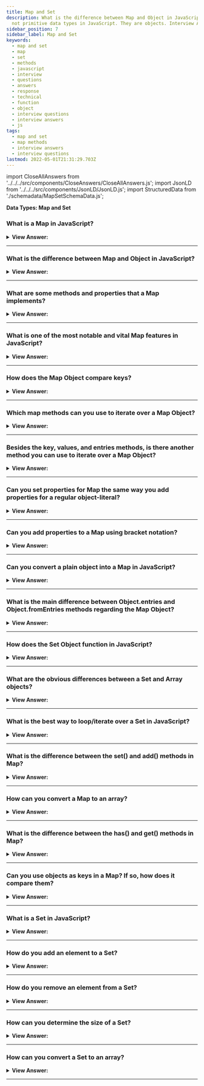 ```yaml
---
title: Map and Set
description: What is the difference between Map and Object in JavaScript? Map and Set are
  not primitive data types in JavaScript. They are objects. Interview Answers
sidebar_position: 7
sidebar_label: Map and Set
keywords:
  - map and set
  - map
  - set
  - methods
  - javascript
  - interview
  - questions
  - answers
  - response
  - technical
  - function
  - object
  - interview questions
  - interview answers
  - js
tags:
  - map and set
  - map methods
  - interview answers
  - interview questions
lastmod: 2022-05-01T21:31:29.703Z
---
```


import CloseAllAnswers from '../../../src/components/CloseAnswers/CloseAllAnswers.js';
import JsonLD from '../../../src/components/JsonLD/JsonLD.js';
import StructuredData from './schemadata/MapSetSchemaData.js';

<JsonLD data={StructuredData} />

<head>
  <title>Map and Set | JavaScript Frontend Phone Interview Answers</title>
</head>

**Data Types: Map and Set**

<CloseAllAnswers />

### What is a Map in JavaScript?

<details>
  <summary><strong>View Answer:</strong></summary>
  <div>
  <div><strong>Interview Response:</strong> A map in JavaScript is a data structure that stores key-value pairs, allowing efficient lookup, insertion, and deletion operations based on the keys.</div><br />
  <div><strong className="codeExample">Code Example:</strong><br /><br />

  <div></div>

```js
// Creating a new Map
let myMap = new Map();

// Adding key-value pairs
myMap.set('name', 'John');
myMap.set('age', 30);

// Accessing values
console.log(myMap.get('name')); // Output: John
console.log(myMap.get('age')); // Output: 30

// Checking if a key exists
console.log(myMap.has('name')); // Output: true

// Deleting a key-value pair
myMap.delete('age');

// Checking the size of the Map
console.log(myMap.size); // Output: 1

// Clearing all key-value pairs
myMap.clear();
console.log(myMap.size); // Output: 0

```

  </div>
  </div>
</details>

---

### What is the difference between Map and Object in JavaScript?

<details>
  <summary><strong>View Answer:</strong></summary>
  <div>
  <div><strong>Interview Response:</strong> Maps are similar to objects in JavaScript, but they differ in their key types and methods. Maps allow any type of data as keys, have built-in iteration methods, and maintain key-value order, whereas objects only allow string or symbol keys and have fewer built-in methods.
  </div><br />
  <div><strong className="codeExample">Code Example:</strong> Different types as keys<br /><br />

  <div></div>

```js
let map = new Map();

map.set('1', 'str1'); // a string key
map.set(1, 'num1'); // a numeric key
map.set(true, 'bool1'); // a boolean key

// remember the regular Object? it would convert keys to string
// Map keeps the type, so these two are different:
console.log(map.get(1)); // 'num1'
console.log(map.get('1')); // 'str1'

console.log(map.size); // 3
```

  </div>
  </div>
</details>

---

### What are some methods and properties that a Map implements?

<details>
  <summary><strong>View Answer:</strong></summary>
  <div>
  <div><strong>Interview Response:</strong> Some methods and properties that a Map implements in JavaScript include set(), get(), delete(), has(), size, clear(), keys(), values(), and entries().<br /><br />
  <strong>Methods and properties are as follows:</strong><br /><br />
  <ul>
    <li>new Map() – constructs the map.</li>
    <li>map.set(key, value) — saves the value as a function of the key.</li>
    <li>map.get(key) – returns the value specified by the key or undefined if the key does not exist in the map.</li>
    <li>map.has(key) – If the key exists, it returns true; otherwise, it returns false.</li>
    <li>map.delete(key) - deletes the value specified by the key.</li>
    <li>map.clear() — clears the map completely.</li>
    <li>map.size – The number of elements currently on the map gets returned.</li>
  </ul>
</div><br />
  <div><strong className="codeExample">Code Example:</strong><br /><br />

  <div></div>

```js
let contacts = new Map();

// stores the value by the key
contacts.set('Raymond', { phone: '213-555-1234', address: '123 N 1st Ave' });

contacts.has('Jessie'); // false 'Jessie' does not exist

contacts.get('Hilary'); // returns undefined

// stores as the value by the key
contacts.set('Hilary', { phone: '617-555-4321', address: '321 S 2nd St' });

console.log(contacts); // Map returns Hilary and Raymond

contacts.delete('Raymond'); // deletes Raymond returns true

contacts.get('Hilary'); // returns values

console.log(contacts.size); // returns 1
```

  </div>
  </div>
</details>

---

### What is one of the most notable and vital Map features in JavaScript?

<details>
  <summary><strong>View Answer:</strong></summary>
  <div>
  <div><strong>Interview Response:</strong> Using objects as keys is one of the most notable and vital Map features. The same does not count for objects, We should note that using a string as a key in an object is fine, but we cannot use another object as a key.
</div><br />
  <div><strong className="codeExample">Code Example:</strong><br /><br />

  <div></div>

```js
let john = { name: 'John' };
let ben = { name: 'Ben' };

let visitsCountObj = {}; // try to use an object

visitsCountObj[ben] = 234; // try to use ben object as the key
visitsCountObj[john] = 123; // try to use john object as the key, ben object will get replaced

// That's what got written!
console.log(visitsCountObj['[object Object]']); // 123
console.log(visitsCountObj[ben]); // ben returns 123 because it was overwritten by john
```

  </div>
  </div>
</details>

---

### How does the Map Object compare keys?

<details>
  <summary><strong>View Answer:</strong></summary>
  <div>
  <div><strong>Interview Response:</strong> Map uses the algorithm 'SameValueZero'. It is roughly the same as strict equality ===, but the difference is that NaN is considered equal to NaN. So, NaN can be used as the key as well. This algorithm cannot be changed or customized.
</div>
  </div>
</details>

---

### Which map methods can you use to iterate over a Map Object?

<details>
  <summary><strong>View Answer:</strong></summary>
  <div>
  <div><strong>Interview Response:</strong> There are three Map methods that you can use to iterate over a map object, including the key, values, and entries methods.</div><br />
  <div><strong>Technical Response:</strong> There are three Map methods that you can use to iterate over a map, including the key, values, and entries methods. The keys method returns the keys within the Map. The entries method returns an iterable for entries [key, value]. At the same time, the Object.values method returns an iterable for values. Notable, by default entries, is used in the for…of loop. So, it is not necessary to invoke it explicitly. The iteration goes in the same order as the value insertion, and the map preserves this order, unlike regular Objects.
  </div><br />
  <div><strong className="codeExample">Code Example:</strong><br /><br />

  <div></div>

```js
let recipeMap = new Map([
  ['cucumber', 500],
  ['tomatoes', 350],
  ['onion', 50],
]);

// iterate over keys (vegetables)
for (let vegetable of recipeMap.keys()) {
  console.log(vegetable); // cucumber, tomatoes, onion
}

// iterate over values (amounts)
for (let amount of recipeMap.values()) {
  console.log(amount); // 500, 350, 50
}

let recipeMap = new Map([
  ['cucumber', 500],
  ['tomatoes', 350],
  ['onion', 50],
]);

// We can also iterate over entries using a forEach()
recipeMap.forEach((quantity, veg) => console.log(`${veg}, ${quantity}`));
```

  </div>
  </div>
</details>

---

### Besides the key, values, and entries methods, is there another method you can use to iterate over a Map Object?

<details>
  <summary><strong>View Answer:</strong></summary>
  <div>
  <div><strong>Interview Response:</strong> The forEach() method can also be used to iterate over a Map object in JavaScript, passing a callback function to execute on each key-value pair.</div><br />
  <div><strong>Technical Response:</strong> You can use forEach method to iterate over the Map Object. The forEach() method executes a provided function once for each Map entry. You should note that instead of producing a [key, value], as a result, it creates the opposite [value, key]. You can choose the format of your choice to meet the proposed outcome.
  </div><br />
  <div><strong className="codeExample">Code Example:</strong><br /><br />

  <div></div>

```js
let recipeMap = new Map([
  ['cucumber', 500],
  ['tomatoes', 350],
  ['onion', 50],
]);

// iterate over entries using a forEach()
recipeMap.forEach((quantity, veg) => console.log(`${veg}, ${quantity}`));
```

  </div>
  </div>
</details>

---

### Can you set properties for Map the same way you add properties for a regular object-literal?

<details>
  <summary><strong>View Answer:</strong></summary>
  <div>
  <div><strong>Interview Response:</strong> No, properties cannot be set for a Map in the same way as adding properties to a regular object-literal in JavaScript.
</div><br />
  <div><strong>Technical Response:</strong> Technically, yes, but it is not recommended because it uses the feature of a generic object. There is a significant loss of built-in Map methods like set and delete when it we transform it into a generic object.
</div><br />
  <div><strong className="codeExample">Code Example:</strong><br /><br />

  <div></div>

```js
// Wrong Way
let wrongMap = new Map();
wrongMap['bla'] = 'blaa';
wrongMap['bla2'] = 'blaaa2';

console.log(wrongMap); // Map { bla: 'blaa', bla2: 'blaaa2' }

// Any attempt to revert back to Maps built-in methods will fail

wrongMap.has('bla'); // false
wrongMap.delete('bla'); // false
console.log(wrongMap); // Map { bla: 'blaa', bla2: 'blaaa2' }

// Right way for storing data in the Map - set(key, value) method.

let contacts = new Map();
contacts.set('Jessie', { phone: '213-555-1234', address: '123 N 1st Ave' });
contacts.has('Jessie'); // true
contacts.get('Hilary'); // undefined
contacts.set('Hilary', { phone: '617-555-4321', address: '321 S 2nd St' });
contacts.get('Jessie'); // {phone: "213-555-1234", address: "123 N 1st Ave"}
contacts.delete('Raymond'); // false
contacts.delete('Jessie'); // true
console.log(contacts.size); // 1
```

  </div>
  </div>
</details>

---

### Can you add properties to a Map using bracket notation?

<details>
  <summary><strong>View Answer:</strong></summary>
  <div>
  <div><strong>Interview Response:</strong> Technically, yes, but it is not recommended because it uses the feature of a generic object. There is a significant loss of built-in Map methods like set and delete when we transform it into a generic object. It is better to use the set() method to add new key-value pairs to a Map.
  </div>
  </div>
</details>

---

### Can you convert a plain object into a Map in JavaScript?

<details>
  <summary><strong>View Answer:</strong></summary>
  <div>
  <div><strong>Interview Response:</strong> Yes, you can convert a plain object into a Map in JavaScript using the Map constructor and Object.entries().</div><br />
  <div><strong>Technical Response:</strong> Yes, if we have a plain object and would like to create a Map from it, we can use the built-in method Object.entries(obj) that returns an array of key/value pairs for an object precisely in that format.
  </div><br />
  <div><strong className="codeExample">Code Example:</strong><br /><br />

  <div></div>

```js
let obj = {
  name: 'John',
  age: 30,
};

let map = new Map(Object.entries(obj));

alert(map.get('name')); // John
```

  </div>
  </div>
</details>

---

### What is the main difference between Object.entries and Object.fromEntries methods regarding the Map Object?

<details>
  <summary><strong>View Answer:</strong></summary>
  <div>
  <div><strong>Interview Response:</strong> Object.entries() returns an array of key-value pairs from an object, which can be used to create a new Map, while Object.fromEntries() creates an object from an array of key-value pairs, which can be converted to a Map.</div><br />
  <div><strong>Technical Response:</strong> If we have a plain object, and we would like to create a Map from it, then we can use the built-in method Object.entries(obj) that returns an array of key/value pairs for an object exactly in that format. The Object.fromEntries() method transforms a list of key-value (Map Object) pairs into an object. So, both have conversion components that are the opposite of one another.
  </div><br />
  <div><strong className="codeExample">Code Example:</strong> Object.fromEntries();<br /><br />

  <div></div>

```js
let map = new Map();
map.set('banana', 1);
map.set('orange', 2);
map.set('meat', 4);

let obj = Object.fromEntries(map.entries()); // make a plain object (*)

// done!
// obj = { banana: 1, orange: 2, meat: 4 }

alert(obj.orange); // 2
```

  </div><br />
  <div><strong className="codeExample">Code Example:</strong> Object.entries();<br /><br />

  <div></div>

```js
let obj = {
  name: 'John',
  age: 30,
};

let map = new Map(Object.entries(obj));

alert(map.get('name')); // John
```

  </div>
  </div>
</details>

---

### How does the Set Object function in JavaScript?

<details>
  <summary><strong>View Answer:</strong></summary>
  <div>
  <div><strong>Interview Response:</strong> The Set object is a special object that lets you store “unique” values of any type, whether primitive values or object references. It provides methods for adding, deleting, and checking the presence of values.</div><br />
  <div><strong>Technical Response:</strong> The Set object is a special object that lets you store unique values of any type, whether primitive values or object references. The Set() constructor creates the base structure of the object. The main feature is that repeated calls of set.add(value) with the same value do not do anything, and that is why each value appears in a Set only once.
  </div><br />
  <div><strong className="codeExample">Code Example:</strong><br /><br />

  <div></div>

```js
let set = new Set();

let john = { name: 'John' };
let pete = { name: 'Pete' };
let mary = { name: 'Mary' };

// visits, some users come multiple times
set.add(john);
set.add(pete);
set.add(mary);
set.add(john);
set.add(mary);

// set keeps only unique values
alert(set.size); // 3

for (let user of set) {
  alert(user.name); // John (then Pete and Mary)
}
```

  </div>
  </div>
</details>

---

### What are the obvious differences between a Set and Array objects?

<details>
  <summary><strong>View Answer:</strong></summary>
  <div>
  <div><strong>Interview Response:</strong> The main difference is that Set only allows unique data values, while an Array allows duplicates.</div><br />
  <div><strong>Technical Response:</strong> Well, in general, Array is a type of structure representing a block of data (numbers, objects) allocated in consecutive memory. Set, more familiar as a Math concept, is an abstract data type that contains only distinct elements/objects without the need of being allocated orderly by index. Array and Set are technically different concepts in JavaScript. One of the most significant differences here, you may notice, is that elements in Array can be duplicated (unless you tell it not to be), and in Set, they just cannot (regardless of what you decide). In addition, Array is an “indexed collection” type of data structure, while Set is considered a “keyed collection”.
  </div><br />
  <div><strong className="codeExample">Code Example:</strong><br /><br />

  <div></div>

```js
// Array
let array = [1, 2, 2, 3];
console.log(array[1]); // outputs: 2
console.log(array.length); // outputs: 4

// Set
let set = new Set([1, 2, 2, 3]);
console.log(set.has(2)); // outputs: true
console.log(set.size); // outputs: 3, because "2" only counts once.
```

  </div>
  </div>
</details>

---

### What is the best way to loop/iterate over a Set in JavaScript?

<details>
  <summary><strong>View Answer:</strong></summary>
  <div>
  <div><strong>Interview Response:</strong> The best way to iterate over a Set in JavaScript is using the for...of loop or the forEach() method. Both options provide a clean and concise syntax for iterating through all elements of the Set.</div><br />
  <div><strong>Technical Response:</strong> There are two ways to iterate over a Set() in JavaScript. The for..of and forEach loops. You can also use a traditional iterative for loop, but it is much more complex and not recommended (Ninja Code).
  </div><br />
  <div><strong className="codeExample">Code Example:</strong> Iteration over Set using for..of and forEach<br /><br />

  <div></div>

```js
let set = new Set(['oranges', 'apples', 'bananas']);

for (let value of set) alert(value);

// the same with forEach:
set.forEach((value, valueAgain, set) => {
  alert(value);
});
```

  </div><br />
  <div><strong className="codeExample">Code Example:</strong> Traditional iterative for loop over Set() object… (for..of or forEach is recommended)<br /><br />

  <div></div>

```js
let set = new Set(['oranges', 'apples', 'bananas']);

for (let i = set.values(), val = null; (val = i.next().value); ) {
  console.log(val);
}
```

:::note

You can also use a traditional iterative for loop, but it is much more complex and not recommended.

:::

  </div>
  </div>
</details>

---

### What is the difference between the set() and add() methods in Map?

<details>
  <summary><strong>View Answer:</strong></summary>
  <div>
  <div><strong>Interview Response:</strong> The Map object in JavaScript only has a set(key, value) method for adding key-value pairs. add() method doesn't exist in Map but is used in Set objects to add unique values.
  </div><br />
  <div><strong className="codeExample">Code Example:</strong><br /><br />

  <div></div>

Here is a simple JavaScript code example showing the use of `set()` in a `Map` and `add()` in a `Set`:

```javascript
// Map
let map = new Map();
map.set('key1', 'value1');
console.log(map.get('key1')); // outputs: 'value1'

// Set
let set = new Set();
set.add('value1');
console.log(set.has('value1')); // outputs: true
```

In the above example, `set()` is used to add key-value pairs to the `Map` and `add()` is used to add unique values to the `Set`.

  </div>
  </div>
</details>

---

### How can you convert a Map to an array?

<details>
  <summary><strong>View Answer:</strong></summary>
  <div>
  <div><strong>Interview Response:</strong> You can convert a Map to an array using the Array.from() method or the spread operator (...), like this: Array.from(map) or [...map]. Both return an array of [key, value] pairs.
  </div><br />
  <div><strong className="codeExample">Code Example:</strong><br /><br />

  <div></div>

```js
let map = new Map();
map.set('key1', 'value1');
map.set('key2', 'value2');

// Convert Map to Array using Array.from()
let array1 = Array.from(map);
console.log(array1); // outputs: [ ['key1', 'value1'], ['key2', 'value2'] ]

// Convert Map to Array using spread operator
let array2 = [...map];
console.log(array2); // outputs: [ ['key1', 'value1'], ['key2', 'value2'] ]`
```

  </div>
  </div>
</details>

---

### What is the difference between the has() and get() methods in Map?

<details>
  <summary><strong>View Answer:</strong></summary>
  <div>
  <div><strong>Interview Response:</strong> The `has(key)` method in Map checks if a key exists and returns a boolean. The `get(key)` method retrieves the value associated with the key, or `undefined` if the key doesn't exist.
  </div><br />
  <div><strong className="codeExample">Code Example:</strong><br /><br />

  <div></div>

Here's a simple JavaScript code example showing the use of `has()` and `get()` in a `Map`:

```javascript
let map = new Map();
map.set('key1', 'value1');

console.log(map.has('key1')); // outputs: true
console.log(map.get('key1')); // outputs: 'value1'

console.log(map.has('key2')); // outputs: false
console.log(map.get('key2')); // outputs: undefined
```

In the above example, `has('key1')` returns true because 'key1' exists in the map, and `get('key1')` returns 'value1' which is the value associated with 'key1'. However, 'key2' does not exist in the map, so `has('key2')` returns false and `get('key2')` returns undefined.

  </div>
  </div>
</details>

---

### Can you use objects as keys in a Map? If so, how does it compare them?

<details>
  <summary><strong>View Answer:</strong></summary>
  <div>
  <div><strong>Interview Response:</strong> Yes, you can use objects as keys in a `Map`. They are compared using the `SameValueZero` algorithm, so each object is considered distinct unless it's the same instance.
  </div><br />
  <div><strong className="codeExample">Code Example:</strong><br /><br />

  <div></div>

Here's a JavaScript code example showing how to use objects as keys in a `Map`:

```javascript
let obj1 = {name: 'Object 1'};
let obj2 = {name: 'Object 2'};

let map = new Map();
map.set(obj1, 'value1');

console.log(map.has(obj1)); // outputs: true
console.log(map.get(obj1)); // outputs: 'value1'

console.log(map.has(obj2)); // outputs: false
console.log(map.get(obj2)); // outputs: undefined
```

In this example, `obj1` and `obj2` are different instances, so they are considered distinct keys. `map.has(obj2)` returns false and `map.get(obj2)` returns undefined, even though `obj1` and `obj2` have the same structure.

  </div>
  </div>
</details>

---

### What is a Set in JavaScript?

<details>
  <summary><strong>View Answer:</strong></summary>
  <div>
  <div><strong>Interview Response:</strong> In JavaScript, a Set is a built-in object that allows the creation of a collection of unique values. Each value in a Set may only occur once.
  </div><br />
  <div><strong className="codeExample">Code Example:</strong><br /><br />

  <div></div>

```js
let set = new Set();

// Adding values to the set
set.add(1);
set.add('Hello');
set.add(true);

console.log(set.size); // outputs: 3

// Checking if a value exists in the set
console.log(set.has('Hello')); // outputs: true
console.log(set.has(2)); // outputs: false

// Deleting a value from the set
set.delete(1);
console.log(set.size); // outputs: 2

// Iterating over the set
for (let item of set) {
  console.log(item);
}
```

  </div>
  </div>
</details>

---

### How do you add an element to a Set?

<details>
  <summary><strong>View Answer:</strong></summary>
  <div>
  <div><strong>Interview Response:</strong> You can add an element to a Set using the add() method, which takes the element as an argument and adds it to the Set.
  </div><br />
  <div><strong className="codeExample">Code Example:</strong><br /><br />

  <div></div>

```js
let set = new Set();

// Adding elements to the set
set.add(1);
set.add('Hello');
set.add(true);

console.log(set); // outputs: Set { 1, 'Hello', true }
```

  </div>
  </div>
</details>

---

### How do you remove an element from a Set?

<details>
  <summary><strong>View Answer:</strong></summary>
  <div>
  <div><strong>Interview Response:</strong> You can remove an element from a Set using the delete() method, which takes the element as an argument and removes it from the Set.
  </div><br />
  <div><strong className="codeExample">Code Example:</strong><br /><br />

  <div></div>

```js
let set = new Set();

// Adding elements to the set
set.add(1);
set.add('Hello');
set.add(true);

console.log(set); // outputs: Set { 1, 'Hello', true }

// Removing an element from the set
set.delete('Hello');

console.log(set); // outputs: Set { 1, true }
```

  </div>
  </div>
</details>

---

### How can you determine the size of a Set?

<details>
  <summary><strong>View Answer:</strong></summary>
  <div>
  <div><strong>Interview Response:</strong> You can determine the size of a Set using the size property, which returns the number of elements in the Set.
  </div><br />
  <div><strong className="codeExample">Code Example:</strong><br /><br />

  <div></div>

```js
let set = new Set();

// Adding elements to the set
set.add(1);
set.add('Hello');
set.add(true);

console.log(set.size); // outputs: 3
```

  </div>
  </div>
</details>

---

### How can you convert a Set to an array?

<details>
  <summary><strong>View Answer:</strong></summary>
  <div>
  <div><strong>Interview Response:</strong> You can convert a Set to an array using the Array.from() method or the spread operator [...mySet].
  </div><br />
  <div><strong className="codeExample">Code Example:</strong><br /><br />

  <div></div>

```js
let set = new Set();
set.add(1);
set.add('Hello');
set.add(true);

// Convert Set to Array using Array.from()
let array1 = Array.from(set);
console.log(array1); // outputs: [1, 'Hello', true]

// Convert Set to Array using spread operator
let array2 = [...set];
console.log(array2); // outputs: [1, 'Hello', true]
```

  </div>
  </div>
</details>

---
